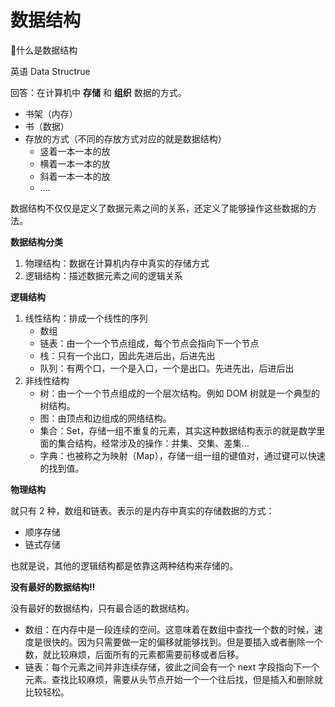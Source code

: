 # 数据结构

🙋什么是数据结构

英语 Data Structrue

回答：在计算机中 **存储** 和 **组织** 数据的方式。



- 书架（内存）
- 书（数据）
- 存放的方式（不同的存放方式对应的就是数据结构）
    - 竖着一本一本的放
    - 横着一本一本的放
    - 斜着一本一本的放
    - ....



数据结构不仅仅是定义了数据元素之间的关系，还定义了能够操作这些数据的方法。



**数据结构分类**

1. 物理结构：数据在计算机内存中真实的存储方式
2. 逻辑结构：描述数据元素之间的逻辑关系





**逻辑结构**

1. 线性结构：排成一个线性的序列
    - 数组
    - 链表：由一个一个节点组成，每个节点会指向下一个节点
    - 栈：只有一个出口，因此先进后出，后进先出
    - 队列：有两个口，一个是入口，一个是出口。先进先出，后进后出
2. 非线性结构
    - 树：由一个一个节点组成的一个层次结构。例如 DOM 树就是一个典型的树结构。
    - 图：由顶点和边组成的网络结构。
    - 集合：Set，存储一组不重复的元素，其实这种数据结构表示的就是数学里面的集合结构，经常涉及的操作：并集、交集、差集...
    - 字典：也被称之为映射（Map），存储一组一组的键值对，通过键可以快速的找到值。



**物理结构**

就只有 2 种，数组和链表。表示的是内存中真实的存储数据的方式：

- 顺序存储
- 链式存储

也就是说，其他的逻辑结构都是依靠这两种结构来存储的。



**没有最好的数据结构‼️**

没有最好的数据结构，只有最合适的数据结构。

- 数组：在内存中是一段连续的空间。这意味着在数组中查找一个数的时候，速度是很快的。因为只需要做一定的偏移就能够找到。但是要插入或者删除一个数，就比较麻烦，后面所有的元素都需要前移或者后移。
- 链表：每个元素之间并非连续存储，彼此之间会有一个 next 字段指向下一个元素。查找比较麻烦，需要从头节点开始一个一个往后找，但是插入和删除就比较轻松。

